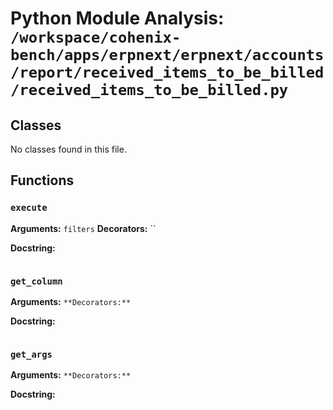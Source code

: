 # Python Module Analysis: `/workspace/cohenix-bench/apps/erpnext/erpnext/accounts/report/received_items_to_be_billed/received_items_to_be_billed.py`

## Classes

No classes found in this file.


## Functions

### `execute`
**Arguments:** `filters`
**Decorators:** ``

**Docstring:**
```

```
### `get_column`
**Arguments:** ``
**Decorators:** ``

**Docstring:**
```

```
### `get_args`
**Arguments:** ``
**Decorators:** ``

**Docstring:**
```

```

